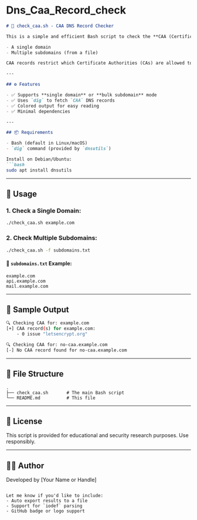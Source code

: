 # Dns_Caa_Record_check

````markdown
# 🔐 check_caa.sh - CAA DNS Record Checker

This is a simple and efficient Bash script to check the **CAA (Certification Authority Authorization)** DNS records for:

- A single domain
- Multiple subdomains (from a file)

CAA records restrict which Certificate Authorities (CAs) are allowed to issue certificates for a domain — an important security control for preventing unauthorized SSL/TLS certificates.

---

## ⚙️ Features

- ✅ Supports **single domain** or **bulk subdomain** mode
- ✅ Uses `dig` to fetch `CAA` DNS records
- ✅ Colored output for easy reading
- ✅ Minimal dependencies

---

## 📦 Requirements

- Bash (default in Linux/macOS)
- `dig` command (provided by `dnsutils`)

Install on Debian/Ubuntu:
```bash
sudo apt install dnsutils
````

---

## 🚀 Usage

### 1. Check a Single Domain:

```bash
./check_caa.sh example.com
```

### 2. Check Multiple Subdomains:

```bash
./check_caa.sh -f subdomains.txt
```

#### 📂 `subdomains.txt` Example:

```
example.com
api.example.com
mail.example.com
```

---

## 🧪 Sample Output

```bash
🔍 Checking CAA for: example.com
[+] CAA record(s) for example.com:
    - 0 issue "letsencrypt.org"

🔍 Checking CAA for: no-caa.example.com
[-] No CAA record found for no-caa.example.com
```

---

## 📁 File Structure

```
.
├── check_caa.sh       # The main Bash script
└── README.md          # This file
```

---

## 📜 License

This script is provided for educational and security research purposes. Use responsibly.

---

## 👨‍💻 Author

Developed by \[Your Name or Handle]

```

Let me know if you'd like to include:
- Auto export results to a file
- Support for `iodef` parsing
- GitHub badge or logo support
```
